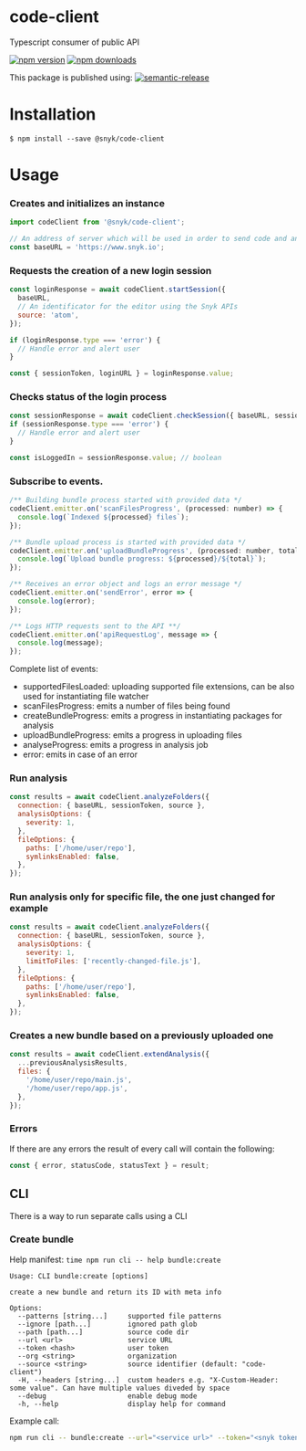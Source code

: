 # code-client

Typescript consumer of public API

[![npm version](https://img.shields.io/npm/v/@snyk/code-client.svg?style=flat-square)](https://www.npmjs.org/package/@snyk/code-client)
[![npm downloads](https://img.shields.io/npm/dm/@snyk/code-client.svg?style=flat-square)](http://npm-stat.com/charts.html?package=@snyk/code-client)

This package is published using:
[![semantic-release](https://img.shields.io/badge/%20%20%F0%9F%93%A6%F0%9F%9A%80-semantic--release-e10079.svg)](https://github.com/semantic-release/semantic-release)

# Installation

```shell script2
$ npm install --save @snyk/code-client
```

# Usage

### Creates and initializes an instance

```javascript
import codeClient from '@snyk/code-client';

// An address of server which will be used in order to send code and analyse it.
const baseURL = 'https://www.snyk.io';
```

### Requests the creation of a new login session

```javascript
const loginResponse = await codeClient.startSession({
  baseURL,
  // An identificator for the editor using the Snyk APIs
  source: 'atom',
});

if (loginResponse.type === 'error') {
  // Handle error and alert user
}

const { sessionToken, loginURL } = loginResponse.value;
```

### Checks status of the login process

```javascript
const sessionResponse = await codeClient.checkSession({ baseURL, sessionToken });
if (sessionResponse.type === 'error') {
  // Handle error and alert user
}

const isLoggedIn = sessionResponse.value; // boolean
```

### Subscribe to events.

```javascript
/** Building bundle process started with provided data */
codeClient.emitter.on('scanFilesProgress', (processed: number) => {
  console.log(`Indexed ${processed} files`);
});

/** Bundle upload process is started with provided data */
codeClient.emitter.on('uploadBundleProgress', (processed: number, total: number) => {
  console.log(`Upload bundle progress: ${processed}/${total}`);
});

/** Receives an error object and logs an error message */
codeClient.emitter.on('sendError', error => {
  console.log(error);
});

/** Logs HTTP requests sent to the API **/
codeClient.emitter.on('apiRequestLog', message => {
  console.log(message);
});
```

Complete list of events:

- supportedFilesLoaded: uploading supported file extensions, can be also used for instantiating file watcher
- scanFilesProgress: emits a number of files being found
- createBundleProgress: emits a progress in instantiating packages for analysis
- uploadBundleProgress: emits a progress in uploading files
- analyseProgress: emits a progress in analysis job
- error: emits in case of an error

### Run analysis

```javascript
const results = await codeClient.analyzeFolders({
  connection: { baseURL, sessionToken, source },
  analysisOptions: {
    severity: 1,
  },
  fileOptions: {
    paths: ['/home/user/repo'],
    symlinksEnabled: false,
  },
});
```

### Run analysis only for specific file, the one just changed for example

```javascript
const results = await codeClient.analyzeFolders({
  connection: { baseURL, sessionToken, source },
  analysisOptions: {
    severity: 1,
    limitToFiles: ['recently-changed-file.js'],
  },
  fileOptions: {
    paths: ['/home/user/repo'],
    symlinksEnabled: false,
  },
});
```

### Creates a new bundle based on a previously uploaded one

```javascript
const results = await codeClient.extendAnalysis({
  ...previousAnalysisResults,
  files: {
    '/home/user/repo/main.js',
    '/home/user/repo/app.js',
  },
});

```

### Errors

If there are any errors the result of every call will contain the following:

```javascript
const { error, statusCode, statusText } = result;
```

## CLI

There is a way to run separate calls using a CLI

### Create bundle

Help manifest: `time npm run cli -- help bundle:create`

```
Usage: CLI bundle:create [options]

create a new bundle and return its ID with meta info

Options:
  --patterns [string...]     supported file patterns
  --ignore [path...]         ignored path glob
  --path [path...]           source code dir
  --url <url>                service URL
  --token <hash>             user token
  --org <string>             organization
  --source <string>          source identifier (default: "code-client")
  -H, --headers [string...]  custom headers e.g. "X-Custom-Header: some value". Can have multiple values diveded by space
  --debug                    enable debug mode
  -h, --help                 display help for command
```

Example call:

```bash
npm run cli -- bundle:create --url="<service url>" --token="<snyk token>" --headers="<extra>" --patterns=".*" --path="<absolute path>"
```
